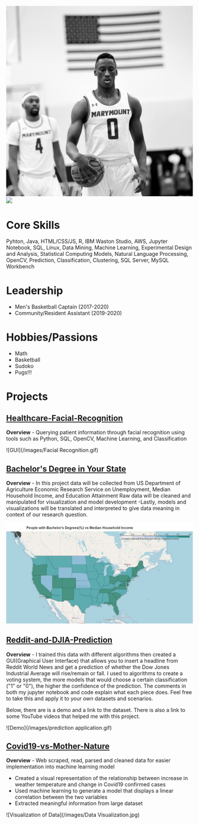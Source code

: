  ![](/images/A8B7AED3-E025-43AA-8D63-82C85446261A.JPEG) ![](/images/VideoToGif_GIF.GIF) 

# Core Skills
Pyhton, Java, HTML/CSS/JS, R, IBM Waston Studio, AWS, Jupyter Notebook, SQL, Linux, Data Mining, Machine Learning, Experimental Design and Analysis, Statistical Computing Models, Natural Language Processing, OpenCV, Prediction, Classification, Clustering, SQL Server, MySQL Workbench

# Leadership
- Men's Basketball Captain (2017-2020)
- Community/Resident Assistant (2019-2020)

# Hobbies/Passions
- Math
- Basketball
- Sudoko
- Pugs!!!

# Projects

## [Healthcare-Facial-Recognition](https://github.com/ibkamara0/Healthcare-Facial-Recognition)

**Overview** - Querying patient information through facial recognition using tools such as Python, SQL, OpenCV, Machine Learning, and Classification

![GUI](/images/Facial Recognition.gif)


## [Bachelor's Degree in Your State](https://github.com/ibkamara0/bachelors-degree-in-your-state)

**Overview** - In this project data will be collected from US Department of Agriculture Economic Research Service on Unemployment, Median Household Income, and Education Attainment
Raw data will be cleaned and manipulated for visualization and model development
-Lastly, models and visualizations will be translated and interpreted to give data meaning in context of our research question.

![income choropleth map](/images/IncomeMap.JPG)

## [Reddit-and-DJIA-Prediction](https://github.com/ibkamara0/Reddit-and-DJIA-Prediction)

**Overview** - I trained this data with different algorithms then created a GUI(Graphical User Interface) that allows you to insert a headline from Reddit World News and get a prediction of whether the Dow Jones Industrial Average will rise/remain or fall. I used to algorithms to create a voting system, the more models that would choose a certain classification ("1" or "0"), the higher the confidence of the prediction. The comments in both my jupyter notebook and code explain what each piece does. Feel free to take this and apply it to your own datasets and scenarios.

Below, there are is a demo and a link to the dataset. There is also a link to some YouTube videos that helped me with this project.

![Demo](/images/prediction application.gif)

## [Covid19-vs-Mother-Nature](https://github.com/ibkamara0/Covid19-vs-Mother-Nature)

**Overview** - Web scraped, read, parsed and cleaned data for easier implementation into machine learning model
- Created a visual representation of the relationship between increase in weather temperature and change in Covid19 confirmed cases
- Used machine learning to generate a model that displays a linear correlation between the two variables
- Extracted meaningful information from large dataset

![Visualization of Data](/images/Data Visualization.jpg)







         
